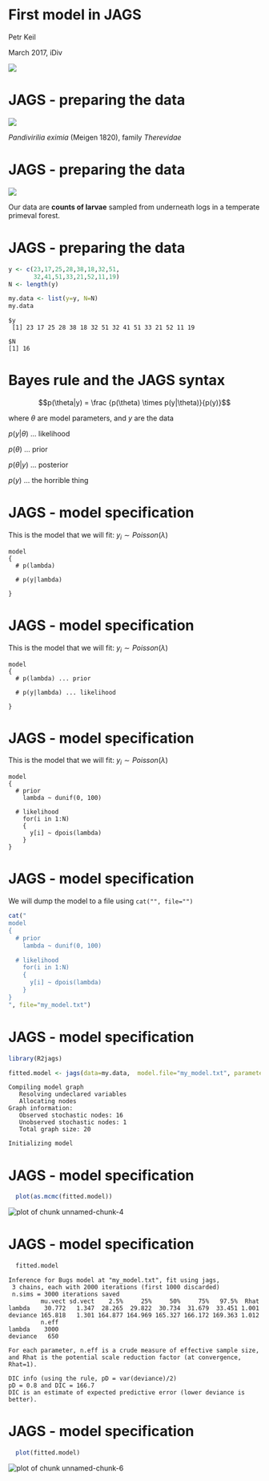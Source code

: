 First model in JAGS
========================================================
Petr Keil

March 2017, iDiv

![](Thomas_Bayes.png)



JAGS - preparing the data
========================================================
![](thereva.png)

*Pandivirilia eximia* (Meigen 1820), family *Therevidae*

JAGS - preparing the data
========================================================
![](trunk.png)

Our data are **counts of larvae** sampled from underneath 
logs in a temperate primeval forest.

JAGS - preparing the data
========================================================

```r
y <- c(23,17,25,28,38,18,32,51,
       32,41,51,33,21,52,11,19)
N <- length(y)

my.data <- list(y=y, N=N)
my.data
```

```
$y
 [1] 23 17 25 28 38 18 32 51 32 41 51 33 21 52 11 19

$N
[1] 16
```

Bayes rule and the JAGS syntax
========================================================
 
$$p(\theta|y) = \frac {p(\theta) \times p(y|\theta)}{p(y)}$$

where $\theta$ are model parameters, and $y$ are the data

$p(y|\theta)$ ... likelihood

$p(\theta)$ ... prior

$p(\theta|y)$ ... posterior

$p(y)$ ... the horrible thing


JAGS - model specification
========================================================
This is the model that we will fit:
$y_i \sim Poisson(\lambda)$

```
model
{
  # p(lambda) 
  
  # p(y|lambda)
  
}
```

JAGS - model specification
========================================================
This is the model that we will fit:
$y_i \sim Poisson(\lambda)$

```
model
{
  # p(lambda) ... prior
  
  # p(y|lambda) ... likelihood
  
}
```

JAGS - model specification
========================================================
This is the model that we will fit:
$y_i \sim Poisson(\lambda)$

```
model
{
  # prior
    lambda ~ dunif(0, 100)

  # likelihood
    for(i in 1:N)
    {
      y[i] ~ dpois(lambda)    
    }
}
```

JAGS - model specification
========================================================
We will dump the model to a file using ```cat("", file="")```


```r
cat("
model
{
  # prior
    lambda ~ dunif(0, 100)

  # likelihood
    for(i in 1:N)
    {
      y[i] ~ dpois(lambda)    
    }
}
", file="my_model.txt")
```

JAGS - model specification
========================================================

```r
library(R2jags)

fitted.model <- jags(data=my.data,  model.file="my_model.txt", parameters.to.save="lambda", n.chains=3, n.iter=2000, n.burnin=1000)
```

```
Compiling model graph
   Resolving undeclared variables
   Allocating nodes
Graph information:
   Observed stochastic nodes: 16
   Unobserved stochastic nodes: 1
   Total graph size: 20

Initializing model
```

JAGS - model specification
========================================================

```r
  plot(as.mcmc(fitted.model))
```

![plot of chunk unnamed-chunk-4](simplest_JAGS-figure/unnamed-chunk-4-1.png)

JAGS - model specification
========================================================

```r
  fitted.model
```

```
Inference for Bugs model at "my_model.txt", fit using jags,
 3 chains, each with 2000 iterations (first 1000 discarded)
 n.sims = 3000 iterations saved
         mu.vect sd.vect    2.5%     25%     50%     75%   97.5%  Rhat
lambda    30.772   1.347  28.265  29.822  30.734  31.679  33.451 1.001
deviance 165.818   1.301 164.877 164.969 165.327 166.172 169.363 1.012
         n.eff
lambda    3000
deviance   650

For each parameter, n.eff is a crude measure of effective sample size,
and Rhat is the potential scale reduction factor (at convergence, Rhat=1).

DIC info (using the rule, pD = var(deviance)/2)
pD = 0.8 and DIC = 166.7
DIC is an estimate of expected predictive error (lower deviance is better).
```

JAGS - model specification
========================================================

```r
  plot(fitted.model)
```

![plot of chunk unnamed-chunk-6](simplest_JAGS-figure/unnamed-chunk-6-1.png)

